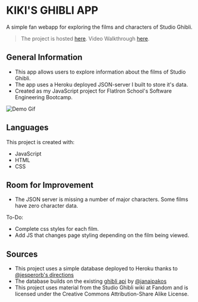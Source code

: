 # KIKI'S GHIBLI APP

A simple fan webapp for exploring the films and characters of Studio Ghibli. 

>The project is hosted [here](https://raquii.github.io/kikis-ghibli-app/).
>Video Walkthrough [here](https://youtu.be/1Xa3e59lW6E).

## General Information
- This app allows users to explore information about the films of Studio Ghibli. 
- The app uses a Heroku deployed JSON-server I built to store it's data.
- Created as my JavaScript project for FlatIron School's Software Engineering Bootcamp.

![Demo Gif](./screenshots/kikigifdemo.gif)

## Languages
This project is created with:

* JavaScript
* HTML
* CSS

## Room for Improvement

- The JSON server is missing a number of major characters. Some films have zero character data.

To-Do:
- Complete css styles for each film.
- Add JS that changes page styling depending on the film being viewed.

## Sources

- This project uses a simple database deployed to Heroku thanks to [@jesperorb's directions](https://github.com/jesperorb/json-server-heroku)
- The database builds on the existing [ghibli api](https://ghibliapi.herokuapp.com/) by [@janaipakos](https://github.com/janaipakos)
- This project uses material from the Studio Ghibli wiki at Fandom and is licensed under the Creative Commons Attribution-Share Alike License.
